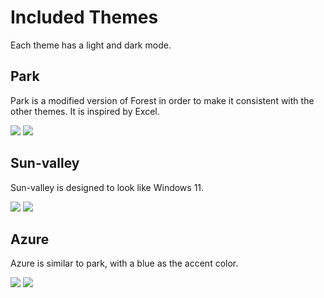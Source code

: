 # Included Themes

Each theme has a light and dark mode.

## Park
Park is a modified version of Forest in order to make it consistent
with the other themes. It is inspired by Excel.

![](https://github.com/RobertJN64/TKinterModernThemes/TKinterModernThemes/images/parkdark.jpg)
![](https://github.com/RobertJN64/TKinterModernThemes/TKinterModernThemes/images/parklight.jpg)

## Sun-valley
Sun-valley is designed to look like Windows 11.

![](https://github.com/RobertJN64/TKinterModernThemes/TKinterModernThemes/images/sun-valleydark.jpg)
![](https://github.com/RobertJN64/TKinterModernThemes/TKinterModernThemes/images/sun-valleylight.jpg)

## Azure
Azure is similar to park, with a blue as the accent color.

![](https://github.com/RobertJN64/TKinterModernThemes/TKinterModernThemes/images/azuredark.jpg)
![](https://github.com/RobertJN64/TKinterModernThemes/TKinterModernThemes/images/azurelight.jpg)